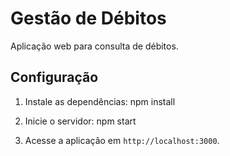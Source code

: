 # Gestão de Débitos

Aplicação web para consulta de débitos.

## Configuração

1. Instale as dependências:
npm install

2. Inicie o servidor:
npm start

3. Acesse a aplicação em `http://localhost:3000`.

